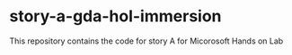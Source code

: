 # story-a-gda-hol-immersion
This repository contains the code for story A for Micorosoft Hands on Lab
